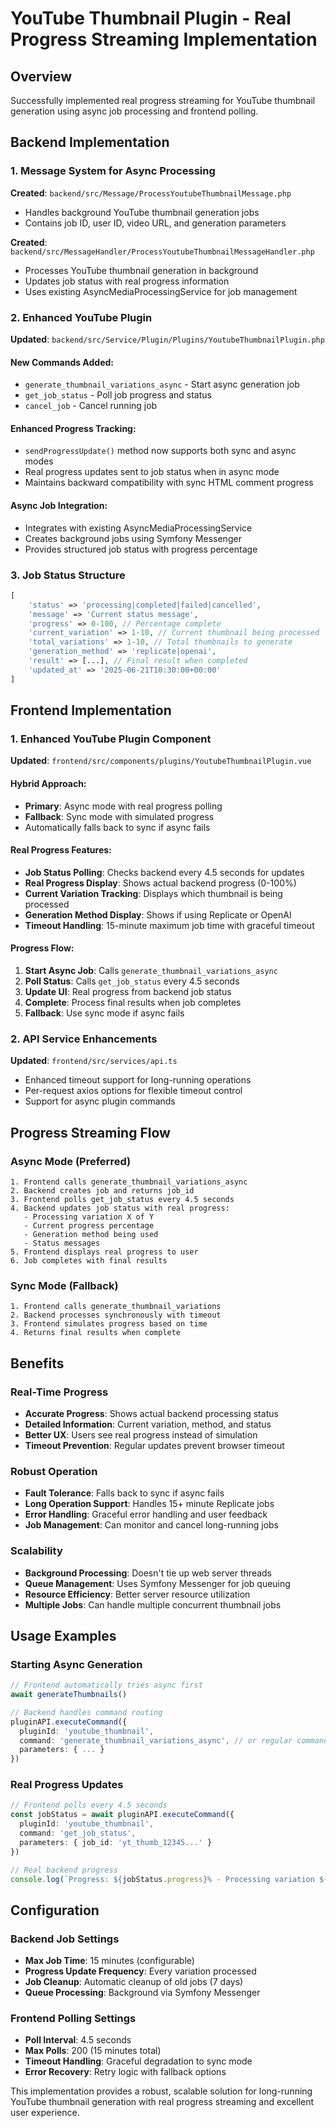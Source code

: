 # YouTube Thumbnail Plugin - Real Progress Streaming Implementation

## Overview
Successfully implemented real progress streaming for YouTube thumbnail generation using async job processing and frontend polling.

## Backend Implementation

### 1. Message System for Async Processing
**Created**: `backend/src/Message/ProcessYoutubeThumbnailMessage.php`
- Handles background YouTube thumbnail generation jobs
- Contains job ID, user ID, video URL, and generation parameters

**Created**: `backend/src/MessageHandler/ProcessYoutubeThumbnailMessageHandler.php`
- Processes YouTube thumbnail generation in background
- Updates job status with real progress information
- Uses existing AsyncMediaProcessingService for job management

### 2. Enhanced YouTube Plugin
**Updated**: `backend/src/Service/Plugin/Plugins/YoutubeThumbnailPlugin.php`

#### New Commands Added:
- `generate_thumbnail_variations_async` - Start async generation job
- `get_job_status` - Poll job progress and status
- `cancel_job` - Cancel running job

#### Enhanced Progress Tracking:
- `sendProgressUpdate()` method now supports both sync and async modes
- Real progress updates sent to job status when in async mode
- Maintains backward compatibility with sync HTML comment progress

#### Async Job Integration:
- Integrates with existing AsyncMediaProcessingService
- Creates background jobs using Symfony Messenger
- Provides structured job status with progress percentage

### 3. Job Status Structure
```php
[
    'status' => 'processing|completed|failed|cancelled',
    'message' => 'Current status message',
    'progress' => 0-100, // Percentage complete
    'current_variation' => 1-10, // Current thumbnail being processed
    'total_variations' => 1-10, // Total thumbnails to generate
    'generation_method' => 'replicate|openai',
    'result' => [...], // Final result when completed
    'updated_at' => '2025-06-21T10:30:00+00:00'
]
```

## Frontend Implementation

### 1. Enhanced YouTube Plugin Component
**Updated**: `frontend/src/components/plugins/YoutubeThumbnailPlugin.vue`

#### Hybrid Approach:
- **Primary**: Async mode with real progress polling
- **Fallback**: Sync mode with simulated progress
- Automatically falls back to sync if async fails

#### Real Progress Features:
- **Job Status Polling**: Checks backend every 4.5 seconds for updates
- **Real Progress Display**: Shows actual backend progress (0-100%)
- **Current Variation Tracking**: Displays which thumbnail is being processed
- **Generation Method Display**: Shows if using Replicate or OpenAI
- **Timeout Handling**: 15-minute maximum job time with graceful timeout

#### Progress Flow:
1. **Start Async Job**: Calls `generate_thumbnail_variations_async`
2. **Poll Status**: Calls `get_job_status` every 4.5 seconds
3. **Update UI**: Real progress from backend job status
4. **Complete**: Process final results when job completes
5. **Fallback**: Use sync mode if async fails

### 2. API Service Enhancements
**Updated**: `frontend/src/services/api.ts`
- Enhanced timeout support for long-running operations
- Per-request axios options for flexible timeout control
- Support for async plugin commands

## Progress Streaming Flow

### Async Mode (Preferred)
```
1. Frontend calls generate_thumbnail_variations_async
2. Backend creates job and returns job_id
3. Frontend polls get_job_status every 4.5 seconds
4. Backend updates job status with real progress:
   - Processing variation X of Y
   - Current progress percentage
   - Generation method being used
   - Status messages
5. Frontend displays real progress to user
6. Job completes with final results
```

### Sync Mode (Fallback)
```
1. Frontend calls generate_thumbnail_variations
2. Backend processes synchronously with timeout
3. Frontend simulates progress based on time
4. Returns final results when complete
```

## Benefits

### Real-Time Progress
- **Accurate Progress**: Shows actual backend processing status
- **Detailed Information**: Current variation, method, and status
- **Better UX**: Users see real progress instead of simulation
- **Timeout Prevention**: Regular updates prevent browser timeout

### Robust Operation
- **Fault Tolerance**: Falls back to sync if async fails
- **Long Operation Support**: Handles 15+ minute Replicate jobs
- **Error Handling**: Graceful error handling and user feedback
- **Job Management**: Can monitor and cancel long-running jobs

### Scalability
- **Background Processing**: Doesn't tie up web server threads
- **Queue Management**: Uses Symfony Messenger for job queuing
- **Resource Efficiency**: Better server resource utilization
- **Multiple Jobs**: Can handle multiple concurrent thumbnail jobs

## Usage Examples

### Starting Async Generation
```typescript
// Frontend automatically tries async first
await generateThumbnails()

// Backend handles command routing
pluginAPI.executeCommand({
  pluginId: 'youtube_thumbnail',
  command: 'generate_thumbnail_variations_async', // or regular command as fallback
  parameters: { ... }
})
```

### Real Progress Updates
```typescript
// Frontend polls every 4.5 seconds
const jobStatus = await pluginAPI.executeCommand({
  pluginId: 'youtube_thumbnail',
  command: 'get_job_status',
  parameters: { job_id: 'yt_thumb_12345...' }
})

// Real backend progress
console.log(`Progress: ${jobStatus.progress}% - Processing variation ${jobStatus.current_variation}`)
```

## Configuration

### Backend Job Settings
- **Max Job Time**: 15 minutes (configurable)
- **Progress Update Frequency**: Every variation processed
- **Job Cleanup**: Automatic cleanup of old jobs (7 days)
- **Queue Processing**: Background via Symfony Messenger

### Frontend Polling Settings
- **Poll Interval**: 4.5 seconds
- **Max Polls**: 200 (15 minutes total)
- **Timeout Handling**: Graceful degradation to sync mode
- **Error Recovery**: Retry logic with fallback options

This implementation provides a robust, scalable solution for long-running YouTube thumbnail generation with real progress streaming and excellent user experience.
